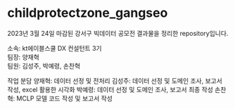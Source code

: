 # childprotectzone_gangseo
2023년 3월 24일 마감된 강서구 빅데이터 공모전 결과물을 정리한 repository입니다.

소속: kt에이블스쿨 DX 컨설턴트 3기  
팀장: 양재혁  
팀원: 김성주, 박예령, 손찬혁  

작업 분담
양재혁: 데이터 선정 및 전처리
김성주: 데이터 선정 및 도메인 조사, 보고서 작성, excel 활용한 시각화
박예령: 데이터 선정 및 도메인 조사, 보고서 최종 작성
손찬혁: MCLP 모델 코드 작성 및 보고서 작성
